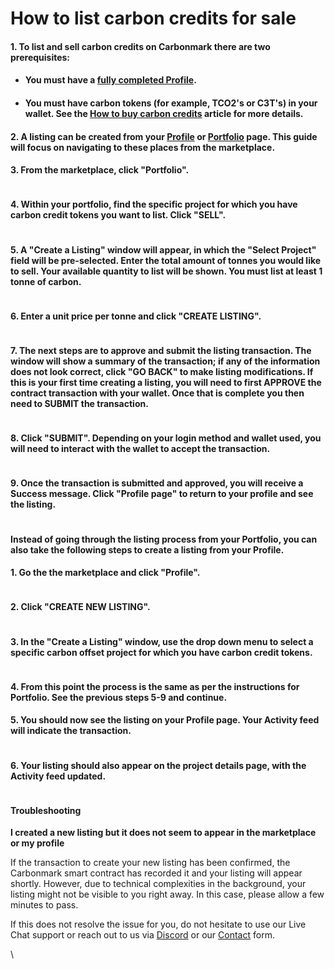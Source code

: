 # How to list carbon credits for sale

#### 1. To list and sell carbon credits on Carbonmark there are two prerequisites:

* #### You must have a [fully completed Profile](https://www.carbonmark.com/blog/how-to-create-and-edit-your-profile).
* #### You must have carbon tokens (for example, TCO2's or C3T's) in your wallet. See the [How to buy carbon credits](https://www.carbonmark.com/blog/how-to-buy-carbon-credits) article for more details.

#### 2. A listing can be created from your [Profile](https://www.carbonmark.com/users/login) or [Portfolio](https://www.carbonmark.com/portfolio) page. This guide will focus on navigating to these places from the marketplace.

#### 3. From the marketplace, click "Portfolio".

<figure><img src="https://www.carbonmark.com/_next/image?url=https%3A%2F%2Fcdn.sanity.io%2Fimages%2Fdk34t4vc%2Fproduction%2Fd83f8d41edbe2bcabb85e9f1c898caa2ce22bf46-546x590.png&#x26;w=3840&#x26;q=75" alt=""><figcaption></figcaption></figure>

#### 4. Within your portfolio, find the specific project for which you have carbon credit tokens you want to list. Click "SELL".

<figure><img src="https://www.carbonmark.com/_next/image?url=https%3A%2F%2Fcdn.sanity.io%2Fimages%2Fdk34t4vc%2Fproduction%2F9e71f72f1d17213f268e278377fc3d9b4e708392-1396x640.png&#x26;w=3840&#x26;q=75" alt=""><figcaption></figcaption></figure>

#### 5. A "Create a Listing" window will appear, in which the "Select Project" field will be pre-selected. Enter the total amount of tonnes you would like to sell. Your available quantity to list will be shown. You must list at least 1 tonne of carbon.

<figure><img src="https://www.carbonmark.com/_next/image?url=https%3A%2F%2Fcdn.sanity.io%2Fimages%2Fdk34t4vc%2Fproduction%2Fe85e57a2f836c62de45a1f8a8826f7ae087d12ec-990x706.png&#x26;w=3840&#x26;q=75" alt=""><figcaption></figcaption></figure>

#### 6. Enter a unit price per tonne and click "CREATE LISTING".

<figure><img src="https://www.carbonmark.com/_next/image?url=https%3A%2F%2Fcdn.sanity.io%2Fimages%2Fdk34t4vc%2Fproduction%2F685c24c14e00fb5679eef7ed0b589112c7dcb8fc-924x618.png&#x26;w=3840&#x26;q=75" alt=""><figcaption></figcaption></figure>

#### 7. The next steps are to approve and submit the listing transaction. The window will show a summary of the transaction; if any of the information does not look correct, click "GO BACK" to make listing modifications. If this is your first time creating a listing, you will need to first APPROVE the contract transaction with your wallet. Once that is complete you then need to SUBMIT the transaction.

<figure><img src="https://www.carbonmark.com/_next/image?url=https%3A%2F%2Fcdn.sanity.io%2Fimages%2Fdk34t4vc%2Fproduction%2F420b058755fcb73cf3b4bbc026a595666dcfff13-1124x1232.png&#x26;w=3840&#x26;q=75" alt=""><figcaption></figcaption></figure>

#### 8. Click "SUBMIT". Depending on your login method and wallet used, you will need to interact with the wallet to accept the transaction.

<figure><img src="https://www.carbonmark.com/_next/image?url=https%3A%2F%2Fcdn.sanity.io%2Fimages%2Fdk34t4vc%2Fproduction%2Feeef1563408541b8193fed986a25f380dd972237-922x704.png&#x26;w=3840&#x26;q=75" alt=""><figcaption></figcaption></figure>

#### 9. Once the transaction is submitted and approved, you will receive a Success message. Click "Profile page" to return to your profile and see the listing.

<figure><img src="https://www.carbonmark.com/_next/image?url=https%3A%2F%2Fcdn.sanity.io%2Fimages%2Fdk34t4vc%2Fproduction%2F894e597e5f87895da35400c53f6a7163149fa0da-912x486.png&#x26;w=3840&#x26;q=75" alt=""><figcaption></figcaption></figure>

#### **Instead of going through the listing process from your Portfolio, you can also take the following steps to create a listing from your Profile.**

#### 1. Go the the marketplace and click "Profile".

<figure><img src="https://www.carbonmark.com/_next/image?url=https%3A%2F%2Fcdn.sanity.io%2Fimages%2Fdk34t4vc%2Fproduction%2Faa885baba7490895b9a515ce308bd796fb888719-1346x624.png&#x26;w=3840&#x26;q=75" alt=""><figcaption></figcaption></figure>

#### 2. Click "CREATE NEW LISTING".

<figure><img src="https://www.carbonmark.com/_next/image?url=https%3A%2F%2Fcdn.sanity.io%2Fimages%2Fdk34t4vc%2Fproduction%2F80cd50c63e7f55ec6e61e8f1b8a27320d4724cdc-776x558.png&#x26;w=3840&#x26;q=75" alt=""><figcaption></figcaption></figure>

#### 3. In the "Create a Listing" window, use the drop down menu to select a specific carbon offset project for which you have carbon credit tokens.

<figure><img src="https://www.carbonmark.com/_next/image?url=https%3A%2F%2Fcdn.sanity.io%2Fimages%2Fdk34t4vc%2Fproduction%2F729beae5265d0fce34c9702bb9e1d6873f1039cd-1154x674.png&#x26;w=3840&#x26;q=75" alt=""><figcaption></figcaption></figure>

#### 4. From this point the process is the same as per the instructions for Portfolio. See the previous steps 5-9 and continue.

#### 5. You should now see the listing on your Profile page. Your Activity feed will indicate the transaction.

<figure><img src="https://www.carbonmark.com/_next/image?url=https%3A%2F%2Fcdn.sanity.io%2Fimages%2Fdk34t4vc%2Fproduction%2F0ae720722e4971bda562f03cb9c617a7d187d06b-2756x1168.png&#x26;w=3840&#x26;q=75" alt=""><figcaption></figcaption></figure>

#### 6. Your listing should also appear on the project details page, with the Activity feed updated.

<figure><img src="https://www.carbonmark.com/_next/image?url=https%3A%2F%2Fcdn.sanity.io%2Fimages%2Fdk34t4vc%2Fproduction%2Fd294b5798f90cc3e3aed3bfbf61df94230ce3f62-2636x1430.png&#x26;w=3840&#x26;q=75" alt=""><figcaption></figcaption></figure>

#### Troubleshooting

**I created a new listing but it does not seem to appear in the marketplace or my profile**

If the transaction to create your new listing has been confirmed, the Carbonmark smart contract has recorded it and your listing will appear shortly. However, due to technical complexities in the background, your listing might not be visible to you right away. In this case, please allow a few minutes to pass.&#x20;

If this does not resolve the issue for you, do not hesitate to use our Live Chat support or reach out to us via [Discord](https://discord.com/invite/klimadao) or our [Contact](https://share-eu1.hsforms.com/1\_VneTUObQZmJm4kNcRuEoQg3axk) form.

\
